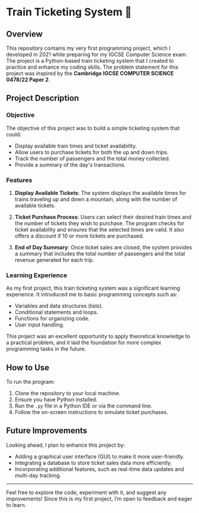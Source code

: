 # Train Ticketing System 🚂

## Overview

This repository contains my very first programming project, which I developed in 2021 while preparing for my IGCSE Computer Science exam. The project is a Python-based train ticketing system that I created to practice and enhance my coding skills. The problem statement for this project was inspired by the **Cambridge IGCSE COMPUTER SCIENCE 0478/22 Paper 2**.

## Project Description

### Objective

The objective of this project was to build a simple ticketing system that could:
- Display available train times and ticket availability.
- Allow users to purchase tickets for both the up and down trips.
- Track the number of passengers and the total money collected.
- Provide a summary of the day's transactions.

### Features

1. **Display Available Tickets**: The system displays the available times for trains traveling up and down a mountain, along with the number of available tickets.

2. **Ticket Purchase Process**: Users can select their desired train times and the number of tickets they wish to purchase. The program checks for ticket availability and ensures that the selected times are valid. It also offers a discount if 10 or more tickets are purchased.

3. **End of Day Summary**: Once ticket sales are closed, the system provides a summary that includes the total number of passengers and the total revenue generated for each trip.

### Learning Experience

As my first project, this train ticketing system was a significant learning experience. It introduced me to basic programming concepts such as:
- Variables and data structures (lists).
- Conditional statements and loops.
- Functions for organizing code.
- User input handling.

This project was an excellent opportunity to apply theoretical knowledge to a practical problem, and it laid the foundation for more complex programming tasks in the future.

## How to Use

To run the program:
1. Clone the repository to your local machine.
2. Ensure you have Python installed.
3. Run the `.py` file in a Python IDE or via the command line.
4. Follow the on-screen instructions to simulate ticket purchases.

## Future Improvements

Looking ahead, I plan to enhance this project by:
- Adding a graphical user interface (GUI) to make it more user-friendly.
- Integrating a database to store ticket sales data more efficiently.
- Incorporating additional features, such as real-time data updates and multi-day tracking.

---

Feel free to explore the code, experiment with it, and suggest any improvements! Since this is my first project, I’m open to feedback and eager to learn.
